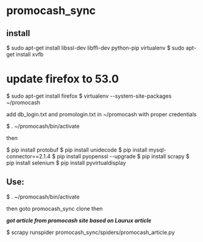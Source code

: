 # promocash_sync
install
-------

$ sudo apt-get install libssl-dev libffi-dev python-pip virtualenv
$ sudo apt-get install xvfb
# update firefox to 53.0
$ sudo apt-get install firefox
$ virtualenv --system-site-packages ~/promocash

add db_login.txt and promologin.txt in ~/promocash with proper credentials

$ . ~/promocash/bin/activate

then

$ pip install protobuf
$ pip install unidecode
$ pip install mysql-connector==2.1.4
$ pip install pyopenssl --upgrade
$ pip install scrapy
$ pip install selenium
$ pip install pyvirtualdisplay


Use:
----
$ . ~/promocash/bin/activate

then goto promocash_sync clone then

*__got article from promocash site based on Laurux article__*  

$ scrapy runspider promocash_sync/spiders/promocash_article.py


